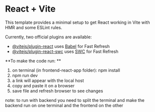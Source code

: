 # React + Vite

This template provides a minimal setup to get React working in Vite with HMR and some ESLint rules.

Currently, two official plugins are available:

- [@vitejs/plugin-react](https://github.com/vitejs/vite-plugin-react/blob/main/packages/plugin-react/README.md) uses [Babel](https://babeljs.io/) for Fast Refresh
- [@vitejs/plugin-react-swc](https://github.com/vitejs/vite-plugin-react-swc) uses [SWC](https://swc.rs/) for Fast Refresh

**To make the code run: **
1. on terminal (in frontend-react-app folder): npm install
2. npm run dev
3. a link will appear with the local host
4. copy and paste it on a browser
5. save file and refresh browser to see changes

note: to run with backend you need to split the terminal and make the backend run on one terminal and the frontend on the other
